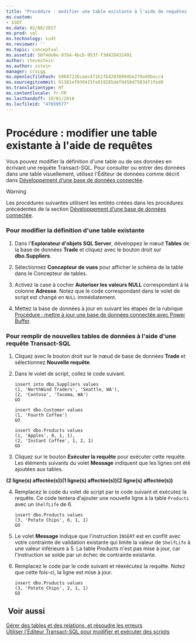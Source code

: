 ```yaml
---
title: "Procédure : modifier une table existante à l'aide de requêtes | Microsoft Docs"
ms.custom:
- SSDT
ms.date: 02/09/2017
ms.prod: sql
ms.technology: ssdt
ms.reviewer: ''
ms.topic: conceptual
ms.assetid: 58f4de8e-97b4-4bcb-953f-f3d428432491
author: stevestein
ms.author: sstein
manager: craigg
ms.openlocfilehash: b9687226caec47161fb42038994be279a89becc4
ms.sourcegitcommit: 61381ef939415fe019285def9450d7583df1fed0
ms.translationtype: HT
ms.contentlocale: fr-FR
ms.lasthandoff: 10/01/2018
ms.locfileid: "47659577"
---
```

# <a name="how-to-edit-an-existing-table-using-queries"></a>Procédure : modifier une table existante à l'aide de requêtes
Vous pouvez modifier la définition d'une table ou de ses données en écrivant une requête Transact\-SQL. Pour consulter ou entrer des données dans une table visuellement, utilisez l'Éditeur de données comme décrit dans [Développement d’une base de données connectée](../ssdt/connected-database-development.md).  
  
> [!WARNING]  
> Les procédures suivantes utilisent les entités créées dans les procédures précédentes de la section [Développement d’une base de données connectée](../ssdt/connected-database-development.md).  
  
### <a name="to-edit-the-definition-of-an-existing-table"></a>Pour modifier la définition d'une table existante  
  
1.  Dans l'**Explorateur d'objets SQL Server**, développez le nœud **Tables** de la base de données **Trade** et cliquez avec le bouton droit sur **dbo.Suppliers**.  
  
2.  Sélectionnez **Concepteur de vues** pour afficher le schéma de la table dans le Concepteur de tables.  
  
3.  Activez la case à cocher **Autoriser les valeurs NULL** correspondant à la colonne **Adresse**. Notez que le code correspondant dans le volet de script est changé en `NULL` immédiatement.  
  
4.  Mettez la base de données à jour en suivant les étapes de la rubrique [Procédure : mettre à jour une base de données connectée avec Power Buffer](../ssdt/how-to-update-a-connected-database-with-power-buffer.md).  
  
### <a name="to-populate-data-in-new-tables-using-a-transact-sql-query"></a>Pour remplir de nouvelles tables de données à l'aide d'une requête Transact\-SQL  
  
1.  Cliquez avec le bouton droit sur le nœud de base de données **Trade** et sélectionnez **Nouvelle requête**.  
  
2.  Dans le volet de script, collez le code suivant.  
  
    ```  
    insert into dbo.Suppliers values  
    (1, 'NorthWind Traders', 'Seattle, WA'),  
    (2, 'Contoso', 'Tacoma, WA')  
    GO  
  
    insert dbo.Customer values  
    (1, 'Fourth Coffee')  
    GO  
  
    insert dbo.Products values  
    (1, 'Apples', 0, 1, 1),  
    (2, 'Instant Coffee', 1, 2, 1)  
    GO  
    ```  
  
3.  Cliquez sur le bouton **Exécuter la requête** pour exécuter cette requête. Les éléments suivants du volet **Message** indiquent que les lignes ont été ajoutées aux tables.  
  
**(2 ligne(s) affectée(s))(1 ligne(s) affectée(s))(2 ligne(s) affectée(s))**  
  
4.  Remplacez le code du volet de script par le code suivant et exécutez la requête. Ce code tentera d'ajouter une nouvelle ligne à la table `Products` avec un `ShelfLife` de 6.  
  
    ```  
    insert dbo.Products values  
    (3, 'Potato Chips', 6, 1, 1)  
    GO  
    ```  
  
5.  Le volet **Message** indique que l'instruction `INSERT` est en conflit avec votre contrainte de validation existante qui limite la valeur de `ShelfLife` à une valeur inférieure à 5. La table Products n'est pas mise à jour, car l'instruction se solde par un échec de contrainte existante.  
  
6.  Remplacez le code par le code suivant et réexécutez la requête. Notez que cette fois-ci, la ligne est mise à jour.  
  
    ```  
    insert dbo.Products values  
    (3, 'Potato Chips', 2, 1, 1)  
    GO  
    ```  
  
## <a name="see-also"></a> Voir aussi  
[Gérer des tables et des relations, et résoudre les erreurs](../ssdt/manage-tables-relationships-and-fix-errors.md)  
[Utiliser l'Éditeur Transact-SQL pour modifier et exécuter des scripts](../ssdt/use-transact-sql-editor-to-edit-and-execute-scripts.md)  
  
